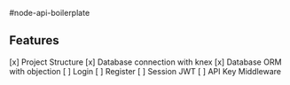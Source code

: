 #node-api-boilerplate

## Features

[x] Project Structure
[x] Database connection with knex
[x] Database ORM with objection
[ ] Login
[ ] Register
[ ] Session JWT
[ ] API Key Middleware
